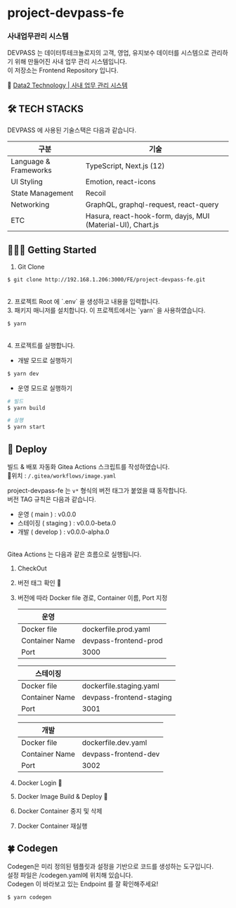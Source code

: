# project-devpass-fe

### 사내업무관리 시스템

DEVPASS 는 데이터투테크놀로지의 고객, 영업, 유지보수 데이터를 시스템으로 관리하기 위해 만들어진 사내 업무 관리 시스템입니다.
<br/>
이 저장소는 Frontend Repository 입니다.

🔗 [Data2 Technology | 사내 업무 관리 시스템](http://192.168.1.80:3000/)

## 🛠️ TECH STACKS

DEVPASS 에 사용된 기술스택은 다음과 같습니다.

| 구분                  | 기술                                                        |
| --------------------- | ----------------------------------------------------------- |
| Language & Frameworks | TypeScript, Next.js (12)                                    |
| UI Styling            | Emotion, react-icons                                        |
| State Management      | Recoil                                                      |
| Networking            | GraphQL, graphql-request, react-query                       |
| ETC                   | Hasura, react-hook-form, dayjs, MUI (Material-UI), Chart.js |

## 🏃🏻‍♀️ Getting Started

1. Git Clone

```bash
$ git clone http://192.168.1.206:3000/FE/project-devpass-fe.git
```

<br/>
2. 프로젝트 Root 에 `.env` 을 생성하고 내용을 입력합니다.

<br/>
3. 패키지 매니저를 설치합니다. 이 프로젝트에서는 `yarn` 을 사용하였습니다.

```bash
$ yarn
```

<br/>
4. 프로젝트를 실행합니다.

-   개발 모드로 실행하기

```bash
$ yarn dev
```

-   운영 모드로 실행하기

```bash
# 빌드
$ yarn build

# 실행
$ yarn start
```

## 🤖 Deploy

빌드 & 배포 자동화 Gitea Actions 스크립트를 작성하였습니다.<br/>
📍위치 : `/.gitea/workflows/image.yaml`

project-devpass-fe 는 `v*` 형식의 버전 태그가 붙었을 떄 동작합니다.<br/>
버전 TAG 규칙은 다음과 같습니다.

-   운영 ( main ) : v0.0.0
-   스테이징 ( staging ) : v0.0.0-beta.0
-   개발 ( develop ) : v0.0.0-alpha.0

<br/>
Gitea Actions 는 다음과 같은 흐름으로 실행됩니다.

1.  CheckOut
2.  버전 태그 확인 🔖
3.  버전에 따라 Docker file 경로, Container 이름, Port 지정

    | 운영           |                       |
    | -------------- | --------------------- |
    | Docker file    | dockerfile.prod.yaml  |
    | Container Name | devpass-frontend-prod |
    | Port           | 3000                  |

    | 스테이징       |                          |
    | -------------- | ------------------------ |
    | Docker file    | dockerfile.staging.yaml  |
    | Container Name | devpass-frontend-staging |
    | Port           | 3001                     |

    | 개발           |                      |
    | -------------- | -------------------- |
    | Docker file    | dockerfile.dev.yaml  |
    | Container Name | devpass-frontend-dev |
    | Port           | 3002                 |

4.  Docker Login 🐳
5.  Docker Image Build & Deploy 🐳
6.  Docker Container 중지 및 삭제
7.  Docker Container 재실행

## 🍀 Codegen

Codegen은 미리 정의된 템플릿과 설정을 기반으로 코드를 생성하는 도구입니다.<br/>
설정 파일은 /codegen.yaml에 위치해 있습니다.<br/>
Codegen 이 바라보고 있는 Endpoint 를 잘 확인해주세요!

```bash
$ yarn codegen
```
